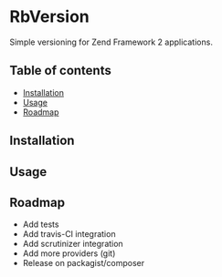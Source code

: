# RbVersion

Simple versioning for Zend Framework 2 applications.

## Table of contents
- [Installation](#installation)
- [Usage](#usage)
- [Roadmap](#roadmap)


## Installation

## Usage

## Roadmap

* Add tests
* Add travis-CI integration
* Add scrutinizer integration
* Add more providers (git)
* Release on packagist/composer
